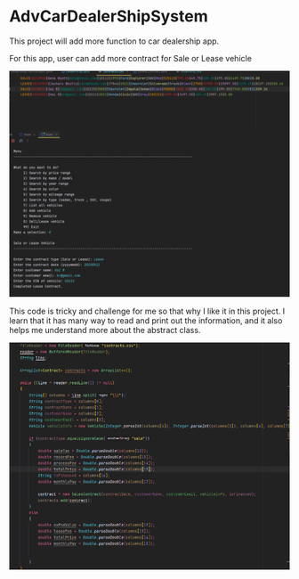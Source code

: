 # AdvCarDealerShipSystem
This project will add more function to car dealership app.

For this app, user can add more contract for Sale or Lease vehicle

![image](screenshot/Screenshot%202023-05-23%20211526.png)


This code is tricky and challenge for me so that why I like it in this project.
I learn that it has many way to read and print out the information, and it also 
helps me understand more about the abstract class. 

![image](screenshot/Screenshot%202023-05-23%20211841.png)